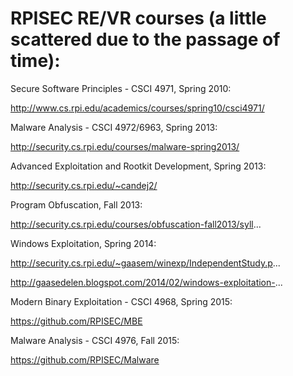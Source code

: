 # RPISEC RE/VR courses (a little scattered due to the passage of time):

Secure Software Principles - CSCI 4971, Spring 2010:

http://www.cs.rpi.edu/academics/courses/spring10/csci4971/

Malware Analysis - CSCI 4972/6963, Spring 2013:

http://security.cs.rpi.edu/courses/malware-spring2013/

Advanced Exploitation and Rootkit Development, Spring 2013:

http://security.cs.rpi.edu/~candej2/

Program Obfuscation, Fall 2013:

http://security.cs.rpi.edu/courses/obfuscation-fall2013/syll...

Windows Exploitation, Spring 2014:

http://security.cs.rpi.edu/~gaasem/winexp/IndependentStudy.p...

http://gaasedelen.blogspot.com/2014/02/windows-exploitation-...

Modern Binary Exploitation - CSCI 4968, Spring 2015:

https://github.com/RPISEC/MBE

Malware Analysis - CSCI 4976, Fall 2015:

https://github.com/RPISEC/Malware
